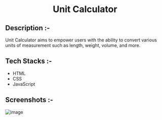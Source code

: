 # <p align="center">Unit Calculator</p>

## Description :-

Unit Calculator aims to empower users with the ability to convert various units of measurement such as length, weight, volume, and more.

## Tech Stacks :-

- HTML
- CSS
- JavaScript

## Screenshots :-

![image](https://github.com/m3kvt/CalcDiverse/assets/98379619/2787c139-f376-4e3a-808f-9f59c905c63c)
